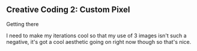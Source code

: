 ## Creative Coding 2: Custom Pixel

Getting there

I need to make my iterations cool so that my use of 3 images isn't such a negative, it's got a cool aesthetic going on right now though so that's nice.